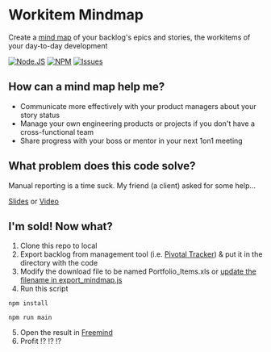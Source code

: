 # Workitem Mindmap

Create a [mind map](https://en.wikipedia.org/wiki/Mind_map) of your backlog's epics and stories, the workitems of your day-to-day development

[![Node.JS](https://img.shields.io/badge/node.js-3C873A.svg)](https://nodejs.org/en/)
[![NPM](https://img.shields.io/badge/npm-CC3534.svg)](https://www.npmjs.com/)
[![Issues](https://img.shields.io/github/issues/aclairefication/workitem-mindmap?color=blueviolet)](https://github.com/aclairefication/workitem-mindmap/issues)

## How can a mind map help me?

- Communicate more effectively with your product managers about your story status
- Manage your own engineering products or projects if you don't have a cross-functional team
- Share progress with your boss or mentor in your next 1on1 meeting

## What problem does this code solve?

Manual reporting is a time suck. My friend (a client) asked for some help...

[Slides](https://www.slideshare.net/aclairefication/blow-your-mind-mindmap-automation-in-node) or [Video](https://youtu.be/aTIB1_v6XuY)

## I'm sold! Now what?
1. Clone this repo to local
2. Export backlog from management tool (i.e. [Pivotal Tracker](https://www.pivotaltracker.com/)) & put it in the directory with the code
3. Modify the download file to be named Portfolio_Items.xls or [update the filename in export_mindmap.js](https://github.com/aclairefication/workitem-mindmap/blob/master/export_mindmap.js#L13)
4. Run this script

```npm install```

```npm run main```

5. Open the result in [Freemind](http://freemind.sourceforge.net)
6. Profit :interrobang: :interrobang: :interrobang:
